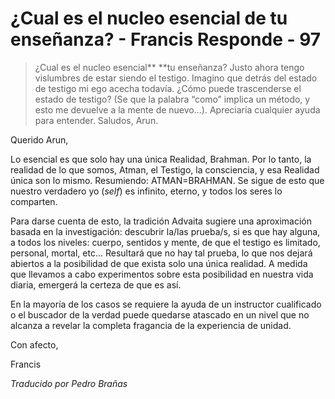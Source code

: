 # ¿Cual es el nucleo esencial de tu enseñanza? - Francis Responde - 97

>¿Cual es el nucleo esencial** **tu enseñanza? Justo ahora tengo vislumbres de estar siendo el testigo. Imagino que detrás del estado de testigo mi ego acecha todavía. ¿Cómo puede trascenderse el estado de testigo? (Se que la palabra “como” implica un método, y esto me devuelve a la mente de nuevo...). Apreciaría cualquier ayuda para entender. Saludos, Arun.

Querido Arun,

Lo esencial es que solo hay una única Realidad, Brahman. Por lo tanto, la realidad de lo que somos, Atman, el Testigo, la consciencia, y esa Realidad única son lo mismo. Resumiendo: ATMAN=BRAHMAN. Se sigue de esto que nuestro verdadero yo (_self_) es infinito, eterno, y todos los seres lo comparten.

Para darse cuenta de esto, la tradición Advaita sugiere una aproximación basada en la investigación: descubrir la/las prueba/s, si es que hay alguna, a todos los niveles: cuerpo, sentidos y mente, de que el testigo es limitado, personal, mortal, etc... Resultará que no hay tal prueba, lo que nos dejará abiertos a la posibilidad de que exista solo una única realidad. A medida que llevamos a cabo experimentos sobre esta posibilidad en nuestra vida diaria, emergerá la certeza de que es así.

En la mayoría de los casos se requiere la ayuda de un instructor cualificado o el buscador de la verdad puede quedarse atascado en un nivel que no alcanza a revelar la completa fragancia de la experiencia de unidad.

Con afecto,

Francis

_Traducido por Pedro Brañas_


